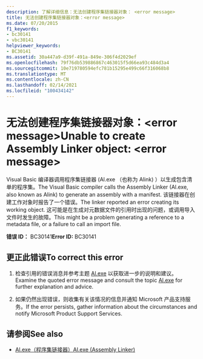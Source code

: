 ```yaml
---
description: 了解详细信息：无法创建程序集链接器对象： <error message>
title: 无法创建程序集链接器对象：<error message>
ms.date: 07/20/2015
f1_keywords:
- bc30141
- vbc30141
helpviewer_keywords:
- BC30141
ms.assetid: 30a447a9-d39f-491a-849e-306f4d2029ef
ms.openlocfilehash: 79f76db539886867c463015f5d66ea93c484d3a4
ms.sourcegitcommit: 10e719780594efc781b15295e499c66f316068b8
ms.translationtype: MT
ms.contentlocale: zh-CN
ms.lasthandoff: 02/14/2021
ms.locfileid: "100434142"
---
```

# <a name="unable-to-create-assembly-linker-object-error-message"></a><span data-ttu-id="f2cc1-103">无法创建程序集链接器对象：\<error message></span><span class="sxs-lookup"><span data-stu-id="f2cc1-103">Unable to create Assembly Linker object: \<error message></span></span>

<span data-ttu-id="f2cc1-104">Visual Basic 编译器调用程序集链接器 (Al.exe （也称为 Alink) ）以生成包含清单的程序集。</span><span class="sxs-lookup"><span data-stu-id="f2cc1-104">The Visual Basic compiler calls the Assembly Linker (Al.exe, also known as Alink) to generate an assembly with a manifest.</span></span> <span data-ttu-id="f2cc1-105">该链接器在创建工作对象时报告了一个错误。</span><span class="sxs-lookup"><span data-stu-id="f2cc1-105">The linker reported an error creating its working object.</span></span> <span data-ttu-id="f2cc1-106">这可能是在生成对元数据文件的引用时出现的问题，或调用导入文件时发生的故障。</span><span class="sxs-lookup"><span data-stu-id="f2cc1-106">This might be a problem generating a reference to a metadata file, or a failure to call an import file.</span></span>  
  
 <span data-ttu-id="f2cc1-107">**错误 ID：** BC30141</span><span class="sxs-lookup"><span data-stu-id="f2cc1-107">**Error ID:** BC30141</span></span>  
  
## <a name="to-correct-this-error"></a><span data-ttu-id="f2cc1-108">更正此错误</span><span class="sxs-lookup"><span data-stu-id="f2cc1-108">To correct this error</span></span>  
  
1. <span data-ttu-id="f2cc1-109">检查引用的错误消息并参考主题 [Al.exe](../../framework/tools/al-exe-assembly-linker.md) 以获取进一步的说明和建议。</span><span class="sxs-lookup"><span data-stu-id="f2cc1-109">Examine the quoted error message and consult the topic [Al.exe](../../framework/tools/al-exe-assembly-linker.md) for further explanation and advice.</span></span>  
  
2. <span data-ttu-id="f2cc1-110">如果仍然出现错误，则收集有关该情况的信息并通知 Microsoft 产品支持服务。</span><span class="sxs-lookup"><span data-stu-id="f2cc1-110">If the error persists, gather information about the circumstances and notify Microsoft Product Support Services.</span></span>  
  
## <a name="see-also"></a><span data-ttu-id="f2cc1-111">请参阅</span><span class="sxs-lookup"><span data-stu-id="f2cc1-111">See also</span></span>

- [<span data-ttu-id="f2cc1-112">Al.exe（程序集链接器）</span><span class="sxs-lookup"><span data-stu-id="f2cc1-112">Al.exe (Assembly Linker)</span></span>](../../framework/tools/al-exe-assembly-linker.md)
